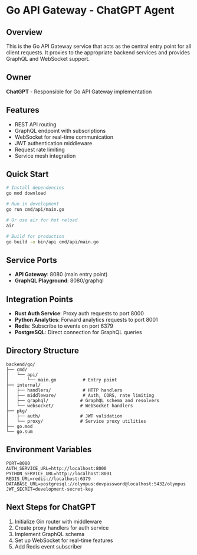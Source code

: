 # Go API Gateway - ChatGPT Agent

## Overview
This is the Go API Gateway service that acts as the central entry point for all client requests. It proxies to the appropriate backend services and provides GraphQL and WebSocket support.

## Owner
**ChatGPT** - Responsible for Go API Gateway implementation

## Features
- REST API routing
- GraphQL endpoint with subscriptions
- WebSocket for real-time communication
- JWT authentication middleware
- Request rate limiting
- Service mesh integration

## Quick Start

```bash
# Install dependencies
go mod download

# Run in development
go run cmd/api/main.go

# Or use air for hot reload
air

# Build for production
go build -o bin/api cmd/api/main.go
```

## Service Ports
- **API Gateway**: 8080 (main entry point)
- **GraphQL Playground**: 8080/graphql

## Integration Points
- **Rust Auth Service**: Proxy auth requests to port 8000
- **Python Analytics**: Forward analytics requests to port 8001
- **Redis**: Subscribe to events on port 6379
- **PostgreSQL**: Direct connection for GraphQL queries

## Directory Structure
```
backend/go/
├── cmd/
│   └── api/
│       └── main.go          # Entry point
├── internal/
│   ├── handlers/            # HTTP handlers
│   ├── middleware/          # Auth, CORS, rate limiting
│   ├── graphql/            # GraphQL schema and resolvers
│   └── websocket/          # WebSocket handlers
├── pkg/
│   ├── auth/               # JWT validation
│   └── proxy/              # Service proxy utilities
├── go.mod
└── go.sum
```

## Environment Variables
```
PORT=8080
AUTH_SERVICE_URL=http://localhost:8000
PYTHON_SERVICE_URL=http://localhost:8001
REDIS_URL=redis://localhost:6379
DATABASE_URL=postgresql://olympus:devpassword@localhost:5432/olympus
JWT_SECRET=development-secret-key
```

## Next Steps for ChatGPT
1. Initialize Gin router with middleware
2. Create proxy handlers for auth service
3. Implement GraphQL schema
4. Set up WebSocket for real-time features
5. Add Redis event subscriber